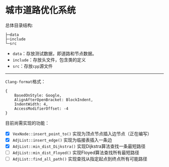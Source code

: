 # 城市道路优化系统

总体目录结构:

```shell
├─data
├─include
└─src
```

- `data`：存放测试数据，即道路和节点数据。
- `include`：存放头文件，包含类的定义
- `src`：存放`cpp`源文件

***

`Clang-format`格式：

```
{ 
    BasedOnStyle: Google, 
    AlignAfterOpenBracket: BlockIndent,
    IndentWidth: 4,
    AccessModifierOffset: -4
}
```

目前尚需实现的功能：

- [x] `VexNode::insert_point_to()` 实现为顶点节点插入边节点（正在编写）
- [x] `AdjList::insert_edge()` 实现为临接表插入一条边
- [x] `AdjList::min_dist_Dijkstra()` 实现Dijkstra算法查找一条最短路径
- [ ] `AdjList::min_dist_Floyed()` 实现Floyed算法查找所有最短路径
- [ ] `AdjList::find_all_path()` 实现查找从指定起点到终点所有可能路径

